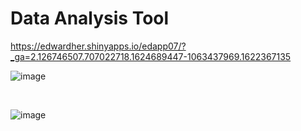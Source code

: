 # Data Analysis Tool

https://edwardher.shinyapps.io/edapp07/?_ga=2.126746507.707022718.1624689447-1063437969.1622367135

![image](https://user-images.githubusercontent.com/78076900/123506920-ae764f80-d6a1-11eb-95e7-b5f6484b2a63.png)

<br>

![image](https://user-images.githubusercontent.com/78076900/123506934-c057f280-d6a1-11eb-9d1e-916a8e1590b0.png)
